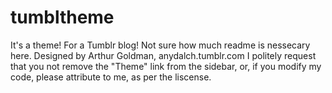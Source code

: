 # tumbltheme
It's a theme!  For a Tumblr blog!  Not sure how much readme is nessecary here.  Designed by Arthur Goldman, anydalch.tumblr.com
I politely request that you not remove the "Theme" link from the sidebar, or, if you modify my code, please attribute to me, as per the liscense.
